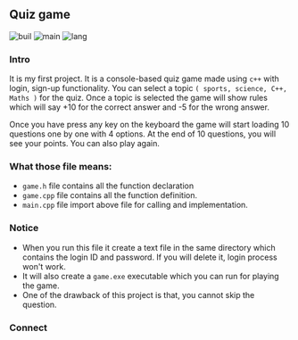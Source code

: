 
## Quiz game
![buil](https://img.shields.io/badge/build-passing-brightgreen)
![main](https://img.shields.io/badge/maintained-no-red)
![lang](https://img.shields.io/badge/Language-C++-brightgreen)

### Intro
It is my first project. It is a console-based quiz game made using ``c++`` with login, sign-up functionality. You can select a topic ``( sports, science, C++, Maths )`` for the quiz. Once a topic is selected the game will show rules which will say +10 for the correct answer and -5 for the wrong answer.

Once you have press any key on the keyboard the game will start loading 10 questions one by one with 4 options. At the end of 10 questions, you will see your points. You can also play again.

### What those file means:
- ``game.h``  file contains all the function declaration
- ``game.cpp`` file contains all the function definition.
- ``main.cpp`` file import above file for calling and implementation.


### Notice 
- When you run this file it create a text file in the same directory which contains the login ID and password. If you will delete it, login process won't work.
- It will also create a ``game.exe`` executable which you can run for playing the game. 
- One of the drawback of this project is that, you cannot skip the question. 

### Connect

